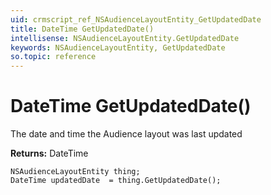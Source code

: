 ```yaml
---
uid: crmscript_ref_NSAudienceLayoutEntity_GetUpdatedDate
title: DateTime GetUpdatedDate()
intellisense: NSAudienceLayoutEntity.GetUpdatedDate
keywords: NSAudienceLayoutEntity, GetUpdatedDate
so.topic: reference
---
```


# DateTime GetUpdatedDate()

The date and time the Audience layout was last updated

**Returns:** DateTime

```crmscript
NSAudienceLayoutEntity thing;
DateTime updatedDate  = thing.GetUpdatedDate();
```

